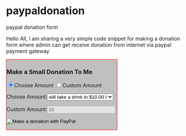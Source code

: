 # paypaldonation
paypal donation form

Hello All,
                 I am sharing a very simple  code snippet  for making a donation form where admin can get receive donation from internet via paypal payment gateway



<script>
function validation()
{

  var amount1=document.getElementById("amount1").value;
 
  var amount2=document.getElementById("amount2").value;

if(amount1 > 0)
{

}
else
{
 
  document.getElementById("amount1").value="10"; 

}
if(amount2 > 0)
{

}
else
{
 
  document.getElementById("amount2").value="10"; 

}
document.getElementById("business").value="jeetu91.singh@gmail.com";
document.getElementById("item_name").value="Donation to jeetendra singh";
document.getElementById("currency_code").value="USD";

return true;
}
</script>

<form name="_xclick" style="background-color:silver;border:1px solid red;width:300px" action="https://www.paypal.com/cgi-bin/webscr" onsubmit="return validation()" method="post">
<h3>Make a Small Donation To Me</h3>
<input type="hidden" name="cmd" value="_xclick">
<input type="hidden" id="business" name="business" value="jeetu91.singh@gmail.com">
<!--change the value of business as your paypal email account-->
<input type="hidden" name="item_name" id="item_name" value="Donation to jeetendra singh">
<input type="hidden" name="currency_code" id="currency_code" value="USD">
<p><input name="choose" checked="checked" type="radio" onclick="document.getElementById('amount2').disabled=true;document.getElementById('amount1').disabled=false" />Choose Amount <input name="choose" type="radio" onclick="document.getElementById('amount1').disabled=true;document.getElementById('amount2').disabled=false" />Custom Amount</p><p>
Choose Amount:<select style="width:180px;" id="amount1" name="amount">
 <option selected="selected" value="10">will take a drink in $10.00 USD</option>
 <option value="20">will be fun with friends in $20.00 USD</option>
 <option value="50">will go cinema with my wife in $50.00 USD</option>
 <option value="100">will be getting dinner in 5 star with my wife in $100.00 USD</option>
</select></p> <p>
Custom Amount:<input type="text" disabled="disabled" name="amount" id="amount2" value="15" />
</p><p>
<input type="image" src="https://www.paypal.com/en_US/i/btn/btn_donate_LG.gif" border="0" name="submit" alt="Make a donation with PayPal">
</p>
</form>

